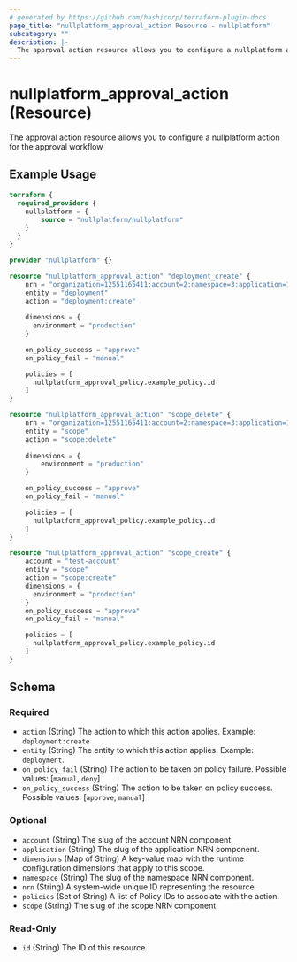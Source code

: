 ```yaml
---
# generated by https://github.com/hashicorp/terraform-plugin-docs
page_title: "nullplatform_approval_action Resource - nullplatform"
subcategory: ""
description: |-
  The approval action resource allows you to configure a nullplatform action for the approval workflow
---
```


# nullplatform_approval_action (Resource)

The approval action resource allows you to configure a nullplatform action for the approval workflow

## Example Usage

```terraform
terraform {
  required_providers {
    nullplatform = {
        source = "nullplatform/nullplatform"
    }
  }
}

provider "nullplatform" {}

resource "nullplatform_approval_action" "deployment_create" {
    nrn = "organization=12551165411:account=2:namespace=3:application=123"
    entity = "deployment"
    action = "deployment:create"
    
    dimensions = {
      environment = "production"
    }

    on_policy_success = "approve"
    on_policy_fail = "manual"

    policies = [
      nullplatform_approval_policy.example_policy.id
    ]
}

resource "nullplatform_approval_action" "scope_delete" {
    nrn = "organization=12551165411:account=2:namespace=3:application=123"
    entity = "scope"
    action = "scope:delete"
    
    dimensions = {
        environment = "production"
    }

    on_policy_success = "approve"
    on_policy_fail = "manual"

    policies = [
      nullplatform_approval_policy.example_policy.id
    ]
}

resource "nullplatform_approval_action" "scope_create" {
    account = "test-account"
    entity = "scope"
    action = "scope:create"
    dimensions = {
      environment = "production"
    }
    on_policy_success = "approve"
    on_policy_fail = "manual"

    policies = [
      nullplatform_approval_policy.example_policy.id
    ]
}
```

<!-- schema generated by tfplugindocs -->
## Schema

### Required

- `action` (String) The action to which this action applies. Example: `deployment:create`
- `entity` (String) The entity to which this action applies. Example: `deployment`.
- `on_policy_fail` (String) The action to be taken on policy failure. Possible values: [`manual`, `deny`]
- `on_policy_success` (String) The action to be taken on policy success. Possible values: [`approve`, `manual`]

### Optional

- `account` (String) The slug of the account NRN component.
- `application` (String) The slug of the application NRN component.
- `dimensions` (Map of String) A key-value map with the runtime configuration dimensions that apply to this scope.
- `namespace` (String) The slug of the namespace NRN component.
- `nrn` (String) A system-wide unique ID representing the resource.
- `policies` (Set of String) A list of Policy IDs to associate with the action.
- `scope` (String) The slug of the scope NRN component.

### Read-Only

- `id` (String) The ID of this resource.
